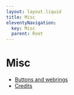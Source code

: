 ```yaml
---
layout: layout.liquid
title: Misc
eleventyNavigation:
  key: Misc
  parent: Root
---
```


# Misc

- [Buttons and webrings](links/)
- [Credits](credits/)

